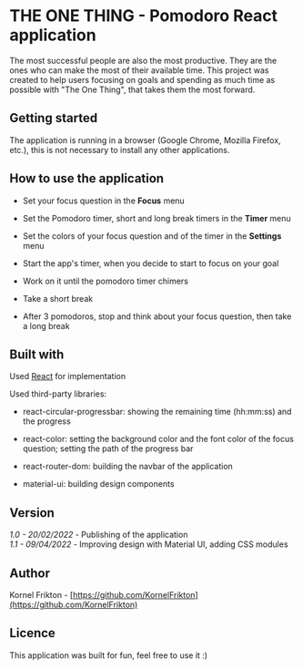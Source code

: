 # THE ONE THING - Pomodoro React application

The most successful people are also the most productive. They are the ones who can make the most of their available time. This project was created to help users focusing on goals and spending as much time as possible with "The One Thing", that takes them the most forward.

## Getting started

The application is running in a browser (Google Chrome, Mozilla Firefox, etc.), this is not necessary to install any other applications.

## How to use the application

- Set your focus question in the **Focus** menu

- Set the Pomodoro timer, short and long break timers in the **Timer** menu

- Set the colors of your focus question and of the timer in the **Settings** menu

- Start the app's timer, when you decide to start to focus on your goal

- Work on it until the pomodoro timer chimers

- Take a short break

- After 3 pomodoros, stop and think about your focus question, then take a long break

## Built with

Used [React](https://reactjs.org/) for implementation

Used third-party libraries:

- react-circular-progressbar: showing the remaining time (hh:mm:ss) and the progress

- react-color: setting the background color and the font color of the focus question; setting the path of the progress bar

- react-router-dom: building the navbar of the application

- material-ui: building design components

## Version

*1.0 - 20/02/2022* - Publishing of the application  
*1.1 - 09/04/2022* - Improving design with Material UI, adding CSS modules   

## Author

Kornel Frikton - [https://github.com/KornelFrikton](https://github.com/KornelFrikton)

## Licence

This application was built for fun, feel free to use it :)